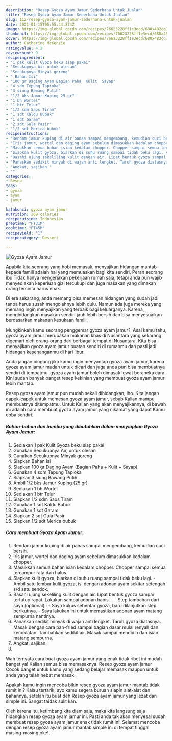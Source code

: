 ```yaml
---
description: "Resep Gyoza Ayam Jamur Sederhana Untuk Jualan"
title: "Resep Gyoza Ayam Jamur Sederhana Untuk Jualan"
slug: 112-resep-gyoza-ayam-jamur-sederhana-untuk-jualan
date: 2021-01-15T05:55:44.874Z
image: https://img-global.cpcdn.com/recipes/76623228ff1e3ecd/680x482cq70/gyoza-ayam-jamur-foto-resep-utama.jpg
thumbnail: https://img-global.cpcdn.com/recipes/76623228ff1e3ecd/680x482cq70/gyoza-ayam-jamur-foto-resep-utama.jpg
cover: https://img-global.cpcdn.com/recipes/76623228ff1e3ecd/680x482cq70/gyoza-ayam-jamur-foto-resep-utama.jpg
author: Catherine McKenzie
ratingvalue: 4.3
reviewcount: 9
recipeingredient:
- "1 pak Kulit Gyoza beku siap pakai"
- "Secukupnya Air untuk olesan"
- "Secukupnya Minyak goreng"
- " Bahan Isi"
- "100 gr Daging Ayam Bagian Paha  Kulit  Sayap"
- "4 sdm Tepung Tapioka"
- "3 siung Bawang Putih"
- "1/2 bks Jamur Kuping 25 gr"
- "1 bh Wortel"
- "1 btr Telur"
- "1/2 sdm Saos Tiram"
- "1 sdt Kaldu Bubuk"
- "1 sdt Garam"
- "2 sdt Gula Pasir"
- "1/2 sdt Merica bubuk"
recipeinstructions:
- "Rendam jamur kuping di air panas sampai mengembang, kemudian cuci bersih."
- "Iris jamur, wortel dan daging ayam sebelum dimasukkan kedalam chopper."
- "Masukkan semua bahan isian kedalam chopper. Chopper sampai semua tercampur rata dan halus."
- "Siapkan kulit gyoza, biarkan di suhu ruang sampai tidak beku lagi. Ambil satu lembar kulit gyoza, isi dengan adonan ayam sekitar setengah s/d satu sendok."
- "Basahi ujung sekeliling kulit dengan air. Lipat bentuk gyoza sampai tertutup rapat. Lakukan sampai adonan habis.  Step tambahan dari saya (optional) : Saya kukus sebentar gyoza, baru dilanjutkan step berikutnya. Saya lakukan ini untuk memastikan adonan ayam matang sempurna nantinya."
- "Panaskan sedikit minyak di wajan anti lengket. Taruh gyoza diatasnya. Masak dengan cara pan-fried sampai bagian dasar mulai renyah dan kecoklatan. Tambahkan sedikit air. Masak sampai mendidih dan isian matang sempurna."
- "Angkat, sajikan."
- ""
categories:
- Resep
tags:
- gyoza
- ayam
- jamur

katakunci: gyoza ayam jamur 
nutrition: 269 calories
recipecuisine: Indonesian
preptime: "PT31M"
cooktime: "PT45M"
recipeyield: "1"
recipecategory: Dessert

---
```



![Gyoza Ayam Jamur](https://img-global.cpcdn.com/recipes/76623228ff1e3ecd/680x482cq70/gyoza-ayam-jamur-foto-resep-utama.jpg)

Apabila kita seorang yang hobi memasak, menyajikan hidangan mantab kepada famili adalah hal yang memuaskan bagi kita sendiri. Peran seorang ibu Tidak hanya mengerjakan pekerjaan rumah saja, tetapi anda pun wajib menyediakan keperluan gizi tercukupi dan juga masakan yang dimakan orang tercinta harus enak.

Di era  sekarang, anda memang bisa memesan hidangan yang sudah jadi tanpa harus susah mengolahnya lebih dulu. Namun ada juga mereka yang memang ingin menyajikan yang terbaik bagi keluarganya. Karena, menghidangkan masakan sendiri jauh lebih bersih dan bisa menyesuaikan berdasarkan makanan kesukaan famili. 



Mungkinkah kamu seorang penggemar gyoza ayam jamur?. Asal kamu tahu, gyoza ayam jamur merupakan makanan khas di Nusantara yang sekarang digemari oleh orang-orang dari berbagai tempat di Nusantara. Kita bisa menyajikan gyoza ayam jamur buatan sendiri di rumahmu dan pasti jadi hidangan kesenanganmu di hari libur.

Anda jangan bingung jika kamu ingin menyantap gyoza ayam jamur, karena gyoza ayam jamur mudah untuk dicari dan juga anda pun bisa membuatnya sendiri di tempatmu. gyoza ayam jamur boleh dimasak lewat beraneka cara. Kini sudah banyak banget resep kekinian yang membuat gyoza ayam jamur lebih mantap.

Resep gyoza ayam jamur pun mudah sekali dihidangkan, lho. Kita jangan capek-capek untuk memesan gyoza ayam jamur, sebab Kalian mampu membuatnya ditempatmu. Untuk Kalian yang akan menyajikannya, di bawah ini adalah cara membuat gyoza ayam jamur yang nikamat yang dapat Kamu coba sendiri.

<!--inarticleads1-->

##### Bahan-bahan dan bumbu yang dibutuhkan dalam menyiapkan Gyoza Ayam Jamur:

1. Sediakan 1 pak Kulit Gyoza beku siap pakai
1. Gunakan Secukupnya Air, untuk olesan
1. Gunakan Secukupnya Minyak goreng
1. Siapkan  Bahan Isi
1. Siapkan 100 gr Daging Ayam (Bagian Paha + Kulit + Sayap)
1. Gunakan 4 sdm Tepung Tapioka
1. Siapkan 3 siung Bawang Putih
1. Ambil 1/2 bks Jamur Kuping (25 gr)
1. Sediakan 1 bh Wortel
1. Sediakan 1 btr Telur
1. Siapkan 1/2 sdm Saos Tiram
1. Gunakan 1 sdt Kaldu Bubuk
1. Gunakan 1 sdt Garam
1. Siapkan 2 sdt Gula Pasir
1. Siapkan 1/2 sdt Merica bubuk




<!--inarticleads2-->

##### Cara membuat Gyoza Ayam Jamur:

1. Rendam jamur kuping di air panas sampai mengembang, kemudian cuci bersih.
1. Iris jamur, wortel dan daging ayam sebelum dimasukkan kedalam chopper.
1. Masukkan semua bahan isian kedalam chopper. Chopper sampai semua tercampur rata dan halus.
1. Siapkan kulit gyoza, biarkan di suhu ruang sampai tidak beku lagi. - Ambil satu lembar kulit gyoza, isi dengan adonan ayam sekitar setengah s/d satu sendok.
1. Basahi ujung sekeliling kulit dengan air. Lipat bentuk gyoza sampai tertutup rapat. Lakukan sampai adonan habis. -  - Step tambahan dari saya (optional) : - Saya kukus sebentar gyoza, baru dilanjutkan step berikutnya. - Saya lakukan ini untuk memastikan adonan ayam matang sempurna nantinya.
1. Panaskan sedikit minyak di wajan anti lengket. Taruh gyoza diatasnya. Masak dengan cara pan-fried sampai bagian dasar mulai renyah dan kecoklatan. Tambahkan sedikit air. Masak sampai mendidih dan isian matang sempurna.
1. Angkat, sajikan.
1. 




Wah ternyata cara buat gyoza ayam jamur yang enak tidak ribet ini mudah banget ya! Kalian semua bisa memasaknya. Resep gyoza ayam jamur Cocok banget untuk kamu yang sedang belajar memasak maupun untuk anda yang telah hebat memasak.

Apakah kamu ingin mencoba bikin resep gyoza ayam jamur mantab tidak rumit ini? Kalau tertarik, ayo kamu segera buruan siapin alat-alat dan bahannya, setelah itu buat deh Resep gyoza ayam jamur yang lezat dan simple ini. Sangat taidak sulit kan. 

Oleh karena itu, ketimbang kita diam saja, maka kita langsung saja hidangkan resep gyoza ayam jamur ini. Pasti anda tak akan menyesal sudah membuat resep gyoza ayam jamur enak tidak rumit ini! Selamat mencoba dengan resep gyoza ayam jamur mantab simple ini di tempat tinggal masing-masing,oke!.

